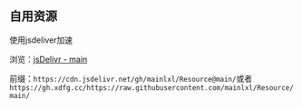 ## 自用资源

使用jsdeliver加速

浏览：[jsDelivr - main](https://cdn.jsdelivr.net/gh/mainlxl/Resource/)

前缀：`https://cdn.jsdelivr.net/gh/mainlxl/Resource@main/`或者`https://gh.xdfg.cc/https://raw.githubusercontent.com/mainlxl/Resource/main/`

